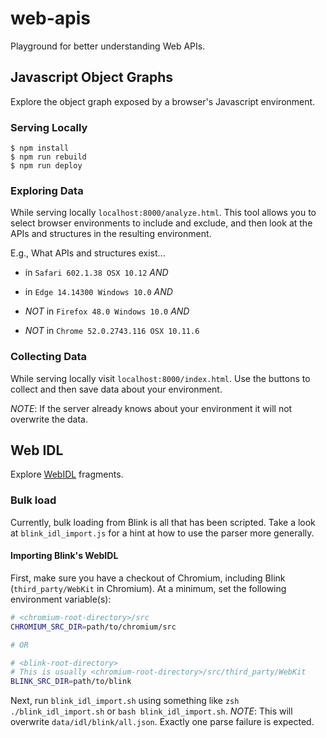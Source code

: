 # web-apis

Playground for better understanding Web APIs.

## Javascript Object Graphs

Explore the object graph exposed by a browser's Javascript environment.

### Serving Locally

    $ npm install
    $ npm run rebuild
    $ npm run deploy

### Exploring Data

While serving locally `localhost:8000/analyze.html`. This tool allows you to
select browser environments to include and exclude, and then look at the APIs
and structures in the resulting environment.

E.g., What APIs and structures exist...

- in `Safari 602.1.38 OSX 10.12` *AND*

- in `Edge 14.14300 Windows 10.0` *AND*

- *NOT* in `Firefox 48.0 Windows 10.0` *AND*

- *NOT* in `Chrome 52.0.2743.116 OSX 10.11.6`

### Collecting Data

While serving locally visit `localhost:8000/index.html`. Use the buttons to
collect and then save data about your environment.

*NOTE*: If the server already knows about your environment it will not
 overwrite the data.

## Web IDL

Explore [WebIDL](https://heycam.github.io/webidl/) fragments.

### Bulk load

Currently, bulk loading from Blink is all that has been scripted. Take a look
at `blink_idl_import.js` for a hint at how to use the parser more generally.

#### Importing Blink's WebIDL

First, make sure you have a checkout of Chromium, including Blink
(`third_party/WebKit` in Chromium). At a minimum, set the following
environment variable(s):

```zsh
# <chromium-root-directory>/src
CHROMIUM_SRC_DIR=path/to/chromium/src

# OR

# <blink-root-directory>
# This is usually <chromium-root-directory>/src/third_party/WebKit
BLINK_SRC_DIR=path/to/blink
```

Next, run `blink_idl_import.sh` using something like `zsh
./blink_idl_import.sh` or `bash blink_idl_import.sh`. *NOTE*: This will
overwrite `data/idl/blink/all.json`. Exactly one parse failure is expected.
